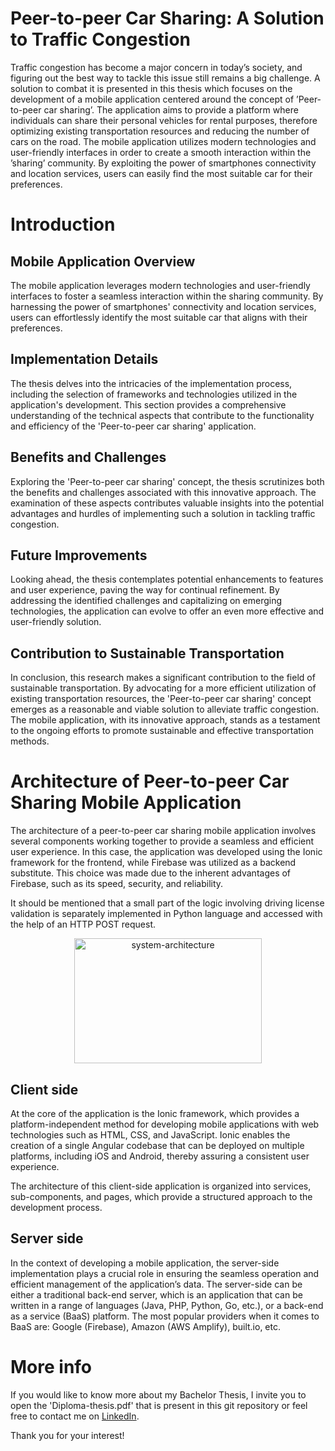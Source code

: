 # Peer-to-peer Car Sharing: A Solution to Traffic Congestion

Traffic congestion has become a major concern in today’s society, and figuring out the best way to tackle this issue still remains a big challenge. A solution to combat it is presented in this thesis which focuses on the development of a mobile application centered around the concept of ’Peer-to-peer car sharing’. The application aims to provide a platform where individuals can share their personal vehicles for rental purposes, therefore optimizing existing transportation resources and reducing the number of cars on the road. The mobile application utilizes modern technologies and user-friendly interfaces in order to create a smooth interaction within the ’sharing’ community. By exploiting the power of smartphones connectivity and location services, users can easily find the most suitable car for their preferences.

# Introduction
## Mobile Application Overview

The mobile application leverages modern technologies and user-friendly interfaces to foster a seamless interaction within the sharing community. By harnessing the power of smartphones' connectivity and location services, users can effortlessly identify the most suitable car that aligns with their preferences.

## Implementation Details

The thesis delves into the intricacies of the implementation process, including the selection of frameworks and technologies utilized in the application's development. This section provides a comprehensive understanding of the technical aspects that contribute to the functionality and efficiency of the 'Peer-to-peer car sharing' application.

## Benefits and Challenges

Exploring the 'Peer-to-peer car sharing' concept, the thesis scrutinizes both the benefits and challenges associated with this innovative approach. The examination of these aspects contributes valuable insights into the potential advantages and hurdles of implementing such a solution in tackling traffic congestion.

## Future Improvements

Looking ahead, the thesis contemplates potential enhancements to features and user experience, paving the way for continual refinement. By addressing the identified challenges and capitalizing on emerging technologies, the application can evolve to offer an even more effective and user-friendly solution.

## Contribution to Sustainable Transportation

In conclusion, this research makes a significant contribution to the field of sustainable transportation. By advocating for a more efficient utilization of existing transportation resources, the 'Peer-to-peer car sharing' concept emerges as a reasonable and viable solution to alleviate traffic congestion. The mobile application, with its innovative approach, stands as a testament to the ongoing efforts to promote sustainable and effective transportation methods.

# Architecture of Peer-to-peer Car Sharing Mobile Application

The architecture of a peer-to-peer car sharing mobile application involves several components working together to provide a seamless and efficient user experience. In this case, the application was developed using the Ionic framework for the frontend, while Firebase was utilized as a backend substitute. This choice was made due to the inherent advantages of Firebase, such as its speed, security, and reliability.

It should be mentioned that a small part of the logic involving driving license validation is separately implemented in Python language and accessed with the help of an HTTP POST request.

<p align="center">
  <img src="https://github.com/victoar/ViCarGo/assets/72073154/ec3df194-99db-49ff-b8c4-15a797294524" alt="system-architecture" width="300" height="200">
</p>

## Client side

At the core of the application is the Ionic framework, which provides a platform-independent method for developing mobile applications with web technologies such as HTML, CSS, and JavaScript. Ionic enables the creation of a single Angular codebase that can be deployed on multiple platforms, including iOS and Android, thereby assuring a consistent user experience.

The architecture of this client-side application is organized into services, sub-components, and pages, which provide a structured approach to the development process.

## Server side

In the context of developing a mobile application, the server-side implementation plays a crucial role in ensuring the seamless operation and efficient management of the application’s data. The server-side can be either a traditional back-end server, which is an application that can be written in a range of languages (Java, PHP, Python, Go, etc.), or a back-end as a service (BaaS) platform. The most popular providers when it comes to BaaS are: Google (Firebase), Amazon (AWS Amplify), built.io, etc.

# More info

If you would like to know more about my Bachelor Thesis, I invite you to open the 'Diploma-thesis.pdf' that is present in this git repository or feel free to contact me on [LinkedIn](https://www.linkedin.com/in/victor-stefan-iacob-943bb1182/).

Thank you for your interest!




